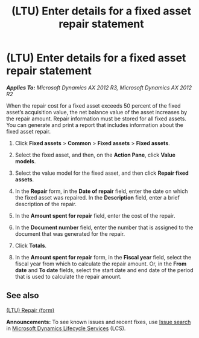 ﻿---
title: (LTU) Enter details for a fixed asset repair statement
TOCTitle: (LTU) Enter details for a fixed asset repair statement
ms:assetid: 25902c2e-d1c8-43f6-b4db-ac40b359b7fb
ms:mtpsurl: https://technet.microsoft.com/en-us/library/JJ665035(v=AX.60)
ms:contentKeyID: 49386618
ms.date: 04/18/2014
mtps_version: v=AX.60
f1_keywords:
- fixed asset
- fixed asset repair
- repair amount
- repair cost
---

# (LTU) Enter details for a fixed asset repair statement 


_**Applies To:** Microsoft Dynamics AX 2012 R3, Microsoft Dynamics AX 2012 R2_

When the repair cost for a fixed asset exceeds 50 percent of the fixed asset’s acquisition value, the net balance value of the asset increases by the repair amount. Repair information must be stored for all fixed assets. You can generate and print a report that includes information about the fixed asset repair.

1.  Click **Fixed assets** \> **Common** \> **Fixed assets** \> **Fixed assets**.

2.  Select the fixed asset, and then, on the **Action Pane**, click **Value models**.

3.  Select the value model for the fixed asset, and then click **Repair fixed assets**.

4.  In the **Repair** form, in the **Date of repair** field, enter the date on which the fixed asset was repaired. In the **Description** field, enter a brief description of the repair.

5.  In the **Amount spent for repair** field, enter the cost of the repair.

6.  In the **Document number** field, enter the number that is assigned to the document that was generated for the repair.

7.  Click **Totals**.

8.  In the **Amount spent for repair** form, in the **Fiscal year** field, select the fiscal year from which to calculate the repair amount. Or, in the **From date** and **To date** fields, select the start date and end date of the period that is used to calculate the repair amount.

## See also

[(LTU) Repair (form)](https://technet.microsoft.com/en-us/library/jj665105\(v=ax.60\))

  
**Announcements:** To see known issues and recent fixes, use [Issue search](http://go.microsoft.com/fwlink/?linkid=389258) in [Microsoft Dynamics Lifecycle Services](http://go.microsoft.com/fwlink/?linkid=306505) (LCS).

